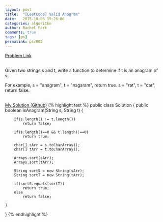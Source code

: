 ```yaml
---
layout: post
title:  "[LeetCode] Valid Anagram"
date:   2015-10-06 15:26:00
categories: algorithm
author: Rachel Park
comments: true
tags: [ps]
permalink: ps/002
---
```



<a href='https://leetcode.com/problems/valid-anagram/'>Problem Link</a>
<br/><br/>

Given two strings s and t, write a function to determine if t is an anagram of s.

For example,
s = "anagram", t = "nagaram", return true.
s = "rat", t = "car", return false.
<br/><br/>

<a href='https://github.com/mjpark03/leetcode/blob/master/valid-anagram.java'>My Solution (Github)</a>
{% highlight text %}
public class Solution {
    public boolean isAnagram(String s, String t) {
        
        if(s.length() != t.length())
            return false;
            
        if(s.length()==0 && t.length()==0)
            return true;
            
        char[] sArr = s.toCharArray();
        char[] tArr = t.toCharArray();
        
        Arrays.sort(sArr);
        Arrays.sort(tArr);
        
        String sortS = new String(sArr);
        String sortT = new String(tArr);
        
        if(sortS.equals(sortT))
            return true;
        else
            return false;
        
    }
}
{% endhighlight %}

<!-- more -->


